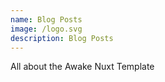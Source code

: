 ```yaml
---
name: Blog Posts
image: /logo.svg
description: Blog Posts
---
```

All about the Awake Nuxt Template
